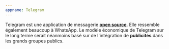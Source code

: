 ```yaml
---
appname: Telegram
---
```

Telegram est une application de messagerie [**open source**](https://github.com/telegramdesktop/tdesktop). Elle ressemble également beaucoup à WhatsApp. Le modèle économique de Telegram sur le long terme serait néanmoins basé sur de l'intégration de **publicités** dans les grands groupes publics.